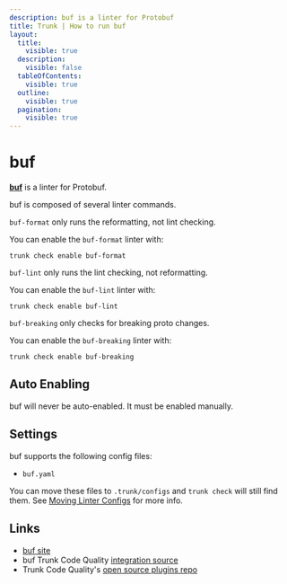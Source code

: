 ```yaml
---
description: buf is a linter for Protobuf
title: Trunk | How to run buf
layout:
  title:
    visible: true
  description:
    visible: false
  tableOfContents:
    visible: true
  outline:
    visible: true
  pagination:
    visible: true
---
```


# buf

[**buf**](https://github.com/bufbuild/buf#readme) is a linter for Protobuf.


buf is composed of several linter commands.
    
`buf-format` only runs the reformatting, not lint checking.

You can enable the `buf-format` linter with:

```shell
trunk check enable buf-format
```

`buf-lint` only runs the lint checking, not reformatting.

You can enable the `buf-lint` linter with:

```shell
trunk check enable buf-lint
```

`buf-breaking` only checks for breaking proto changes.

You can enable the `buf-breaking` linter with:

```shell
trunk check enable buf-breaking
```


## Auto Enabling

buf will never be auto-enabled. It must be enabled manually.

## Settings

buf supports the following config files:
* `buf.yaml`

You can move these files to `.trunk/configs` and `trunk check` will still find them. See [Moving Linter Configs](..#moving-linter-configs) for more info.




## Links

- [buf site](https://github.com/bufbuild/buf#readme)
- buf Trunk Code Quality [integration source](https://github.com/trunk-io/plugins/tree/main/linters/buf)
- Trunk Code Quality's [open source plugins repo](https://github.com/trunk-io/plugins/tree/main)

